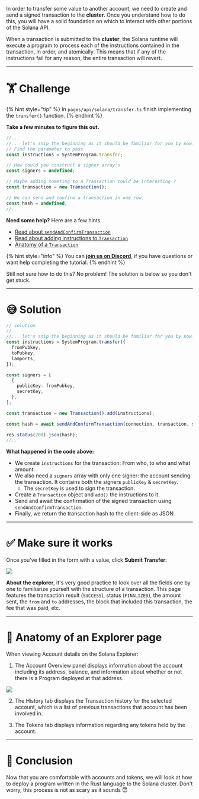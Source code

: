 In order to transfer some value to another account, we need to create and send a signed transaction to the **cluster**. Once you understand how to do this, you will have a solid foundation on which to interact with other portions of the Solana API.

When a transaction is submitted to the **cluster**, the Solana runtime will execute a program to process each of the instructions contained in the transaction, in order, and atomically. This means that if any of the instructions fail for any reason, the entire transaction will revert.

---

# 🏋️ Challenge

{% hint style="tip" %}
In `pages/api/solana/transfer.ts` finish implementing the `transfer()` function.
{% endhint %}

**Take a few minutes to figure this out.**

```typescript
//..
//... let's snip the beginning as it should be familiar for you by now!
// Find the parameter to pass
const instructions = SystemProgram.transfer;

// How could you construct a signer array's
const signers = undefined;

// Maybe adding someting to a Transaction could be interesting ?
const transaction = new Transaction();

// We can send and confirm a transaction in one row.
const hash = undefined;
//..
```

**Need some help?** Here are a few hints

- [Read about `sendAndConfirmTransaction`](https://solana-labs.github.io/solana-web3.js/modules.html#sendAndConfirmTransaction)
- [Read about adding instructions to `Transaction`](https://solana-labs.github.io/solana-web3.js/classes/Transaction.html#add)
- [Anatomy of a `Transaction`](https://docs.solana.com/developing/programming-model/transactions)

{% hint style="info" %}
You can [**join us on Discord**](https://discord.gg/fszyM7K), if you have questions or want help completing the tutorial.
{% endhint %}

Still not sure how to do this? No problem! The solution is below so you don't get stuck.

---

# 😅 Solution

```typescript
// solution
//..
//... let's snip the beginning as it should be familiar for you by now!
const instructions = SystemProgram.transfer({
  fromPubkey,
  toPubkey,
  lamports,
});

const signers = [
  {
    publicKey: fromPubkey,
    secretKey,
  },
];

const transaction = new Transaction().add(instructions);

const hash = await sendAndConfirmTransaction(connection, transaction, signers);

res.status(200).json(hash);
//..
```

**What happened in the code above:**

- We create `instructions` for the transaction: From who, to who and what amount.
- We also need a `signers` array with only one signer: the account sending the transaction. It contains both the signers `publicKey` & `secretKey`.
  - The `secretKey` is used to sign the transaction.
- Create a `Transaction` object and `add()` the instructions to it.
- Send and await the confirmation of the signed transaction using `sendAndConfirmTransaction`.
- Finally, we return the transaction hash to the client-side as JSON.

---

# ✅ Make sure it works

Once you've filled in the form with a value, click **Submit Transfer**:

![](https://raw.githubusercontent.com/figment-networks/learn-web3-dapp/main/markdown/__images__/solana/solana-transfer.gif)

**About the explorer**, it's very good practice to look over all the fields one by one to familiarize yourself with the structure of a transaction. This page features the transaction result (`SUCCESS`), status (`FINALIZED`), the amount sent, the `from` and `to` addresses, the block that included this transaction, the fee that was paid, etc.

---

# 🧐 Anatomy of an Explorer page

When viewing Account details on the Solana Explorer:

1. The Account Overview panel displays information about the account including its address, balance, and information about whether or not there is a Program deployed at that address.

![](https://raw.githubusercontent.com/figment-networks/learn-web3-dapp/main/markdown/__images__/solana/solana-transfer.png)

2. The History tab displays the Transaction history for the selected account, which is a list of previous transactions that account has been involved in.

3. The Tokens tab displays information regarding any tokens held by the account.

---

# 🏁 Conclusion

Now that you are comfortable with accounts and tokens, we will look at how to deploy a program written in the Rust language to the Solana cluster. Don't worry, this process is not as scary as it sounds 😇
